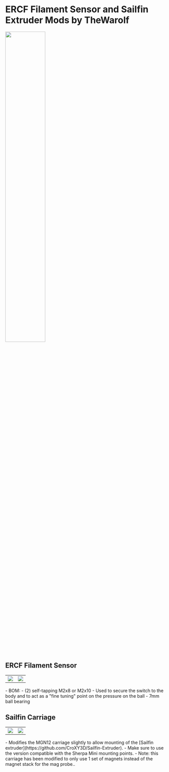 ERCF Filament Sensor and Sailfin Extruder Mods by TheWarolf
============
<image src="images/hotend_mount_filament_sensor_mounted.jpg" height=50% width=50%>
  
**ERCF Filament Sensor**
-----------------
<table width=100%>
<TR>
<TD width=50%><image src="images/hotend_mount_filament_sensor.jpg"></TD>
<TD width=50%><image src="images/hotend_mount_filament_sensor_section_view.png"></TD>
</TR>
</TABLE>
- BOM:
  - (2) self-tapping M2x8 or M2x10 
    - Used to secure the switch to the body and to act as a "fine tuning" point on the pressure on the ball
  - 7mm ball bearing
  
  
**Sailfin Carriage**
-----------------
<table width=100%>
<TR>
<TD width=50%><image src="images/mantis_sailfin.png"></TD>
<TD width=50%><image src="images/sailfin_mgn12_carriage.png"></TD>
</TR>
</TABLE>
- Modifies the MGN12 carriage slightly to allow mounting of the [Sailfin extruder](https://github.com/CroXY3D/Sailfin-Extruder).
  - Make sure to use the version compatible with the Sherpa Mini mounting points.
- Note: this carriage has been modified to only use 1 set of magnets instead of the magnet stack for the mag probe..  



